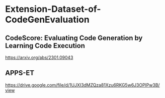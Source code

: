 # Extension-Dataset-of-CodeGenEvaluation

## CodeScore: Evaluating Code Generation by Learning Code Execution
https://arxiv.org/abs/2301.09043

## APPS-ET
https://drive.google.com/file/d/1UJXI3dMZQza81Xzu6RKG5w6J3OPIPw3B/view
